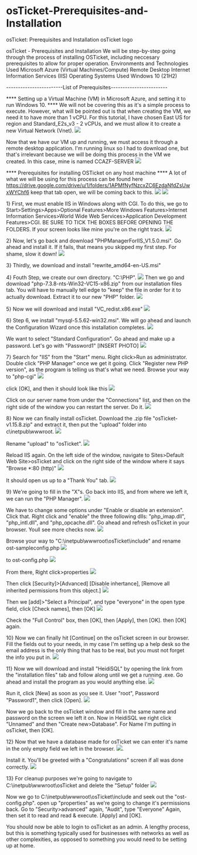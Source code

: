 # osTicket-Prerequisites-and-Installation
osTicket: Prerequisites and Installation
osTicket logo

osTicket - Prerequisites and Installation
We will be step-by-step going through the process of installing OSTicket, including neccesary prerequisites to allow for proper operation.
Environments and Technologies Used
Microsoft Azure (Virtual Machines/Compute)
Remote Desktop
Internet Information Services (IIS)
Operating Systems Used
Windows 10 (21H2)

------------------------List of Prerequisites------------------------

 **** Setting up a Virtual Machine (VM) in Microsoft Azure, and setting it to run Windows 10. ****
We will not be covering this as it's a simple process to execute.  However, what will be pointed out is that when creating the VM, we need it to have more than 1 vCPU.  For this tutorial, I have chosen East US for region and Standard_E2s_v3 - 2 vCPUs, and we must allow it to create a new Virtual Network (Vnet).
<img src=https://i.imgur.com/ZF809zc.png>

Now that we have our VM up and running, we must access it through a remote desktop application.  I'm running linux so I had to download one, but that's irrelevant because we will be doing this process in the VM we created.  In this case, mine is named CCAZF-SERVER 
<img src=https://i.imgur.com/aHaHrX9.png>
  
  **** Prerequisites for installing OSTicket on any host machine ****
A lot of what we will be using for this process can be found here https://drive.google.com/drive/u/1/folders/1APMfNyfNzcxZC6EzdaNfdZsUwxWYChf6
keep that tab open, we will be coming back to this. 
<img src=https://i.imgur.com/7aPixaC.png>
<img src=https://i.imgur.com/Hstt3Pc.png>

1}  First, we must enable IIS in Windows along with CGI.  To do this, we go to Start>Settings>Apps>Optional Features>More Windows Features>Internet Information Services>World Wide Web Services>Application Development Features>CGI.  BE SURE TO TICK THE BOXES BEFORE OPENING THE FOLDERS.  If your screen looks like mine you're on the right track.
<img src=https://i.imgur.com/jjSPuvZ.png>

2}  Now, let's go back and download "PHPManagerForIIS_V1.5.0.msi".  Go ahead and install it.  If it fails, that means you skipped my first step.  For shame, slow it down!
<img src=https://i.imgur.com/RPRqgqQ.png>

3}  Thirdly, we download and install "rewrite_amd64-en-US.msi"

4}  Fouth Step, we create our own directory.  "C:\PHP".
<img src=https://i.imgur.com/uqifqK3.png>
Then we go and download "php-7.3.8-nts-Win32-VC15-x86.zip" from our installation files tab.  You will have to manually tell edge to "keep" the file in order for it to actually download.  Extract it to our new "PHP" folder. 
<img src=https://i.imgur.com/IHsZ264.png>

5}  Now we will download and install "VC_redist.x86.exe"
<img src=https://i.imgur.com/u1SHb7I.png>

6}  Step 6, we install "mysql-5.5.62-win32.msi".  We will go ahead and launch the Configuration Wizard once this installation completes. 
<img src=https://i.imgur.com/ww5gYYw.png>

We want to select "Standard Configuration".  Go ahead and make up a password.  Let's go with "Password1" [INSERT PHOTO]
<img src=https://i.imgur.com/DkdIRcB.png>

7}  Search for "IIS" from the "Start" menu.  Right click>Run as administrator.  Double click "PHP Manager" once we get it going.  Click "Register new PHP version", as the program is telling us that's what we need.  Browse your way to "php-cgi"
<img src=https://i.imgur.com/t8q9tUf.png>

click [OK], and then it should look like this
<img src=https://i.imgur.com/ihyLe14.png>

Click on our server name from under the "Connections" list, and then on the right side of the window you can restart the server.  Do it. 
<img src=https://i.imgur.com/GjWM2F8.png>

8}  Now we can finally install osTicket.  Download the .zip file "osTicket-v1.15.8.zip" and extract it, then put the "upload" folder into c\inetpub\wwwroot.
<img src=https://i.imgur.com/hiBh8QT.png>

Rename "upload" to "osTicket".
<img src=https://i.imgur.com/2Yuu7bo.png>

Reload IIS again. On the left side of the window, navigate to Sites>Default Web Site>osTicket and click on the right side of the window where it says "Browse *:80 (http)"
<img src=https://i.imgur.com/auxINvY.png>

It should open us up to a "Thank You" tab.
<img src=https://i.imgur.com/SShr7Q5.png>

9}  We're going to fill in the "X"s.  Go back into IIS, and from where we left it, we can run the "PHP Manager".
<img src=https://i.imgur.com/7pD7m43.png>

We have to change some options under "Enable or disable an extension".  Click that.  Right click and "enable" the three following dlls:  "php_imap.dll", "php_intl.dll", and "php_opcache.dll".  Go ahead and refresh osTicket in your browser.  Youll see more checks now.
<img src=https://i.imgur.com/ZO9HEzZ.png>

Browse your way to "C:\inetpub\wwwroot\osTicket\include" and rename ost-sampleconfig.php
<img src=https://i.imgur.com/pQtxr9U.png>

to ost-config.php
<img src=https://i.imgur.com/qHkY1nH.png>

From there, Right click>properties
<img src=https://i.imgur.com/LXHJldv.png>

Then click [Security]>[Advanced]  [Disable inhertance], [Remove all inherited permissions from this object.]
<img src=https://i.imgur.com/nqeVxT0.png>

Then we [add]>"Select a Principal", and type "everyone" in the open type field, click [Check names], then [OK]
<img src=https://i.imgur.com/6Ke09Mq.png>

Check the "Full Control" box, then [OK],  then [Apply], then [OK]. then [OK] again.

10} Now we can finally hit [Continue] on the osTicket screen in our browser.  Fill the fields out to your needs, in my case I'm setting up a help desk so the email address is the only thing that has to be real, but you must not forget the info you put in. 
<img src=https://i.imgur.com/TBXZ6NB.png>

11} Now we will download and install "HeidiSQL" by opening the link from the "installation files" tab and follow along until we get a running .exe.  Go ahead and install the program as you would anything else.
<img src=https://i.imgur.com/5XwGVNg.png>

Run it, click [New] as soon as you see it.  User "root", Password "Password1", then click [Open].
<img src=https://i.imgur.com/sv36zOp.png>

Now we go back to the osTicket window and fill in the same name and password on the screen we left it on.  Now in HeidiSQL we right click "Unnamed" and then "Create new>Database".  For Name I'm putting in osTicket, then [OK].

12} Now that we have a database made for osTicket we can enter it's name in the only empty field we left in the browser. <img src=https://i.imgur.com/4641V5Y.png>.

Install it.  You'll be greeted with a "Congratulations" screen if all was done correctly.
<img src=https://i.imgur.com/cPE8tJ7.png>

13} For cleanup purposes we're going to navigate to C:\inetpub\wwwroot\osTicket and delete the "Setup" folder 
<img src=https://i.imgur.com/cpUMkFo.png>

Now we go to C:\inetpub\wwwroot\osTicket\include and seek out the "ost-config.php". open up "properties" as we're going to change it's permissions back.  Go to "Security>advanced" again, "Audit", type "Everyone" Again, then set it to read and read & execute.  [Apply] and [OK].

You should now be able to login to osTicket as an admin.  A lengthy process, but this is something typically used for businesses with networks as well as other complexities, as opposed to something you would need to be setting up at home.
